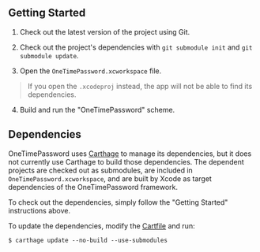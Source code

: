 ## Getting Started

1. Check out the latest version of the project using Git.

2. Check out the project's dependencies with `git submodule init` and `git submodule update`.

3. Open the `OneTimePassword.xcworkspace` file.
> If you open the `.xcodeproj` instead, the app will not be able to find its dependencies.

4. Build and run the "OneTimePassword" scheme.

## Dependencies

OneTimePassword uses [Carthage](https://github.com/Carthage/Carthage) to manage its dependencies, but it does not currently use Carthage to build those dependencies. The dependent projects are checked out as submodules, are included in `OneTimePassword.xcworkspace`, and are built by Xcode as target dependencies of the OneTimePassword framework.

To check out the dependencies, simply follow the "Getting Started" instructions above.

To update the dependencies, modify the [Cartfile](https://github.com/mattrubin/OneTimePassword/blob/master/Cartfile) and run:
```
$ carthage update --no-build --use-submodules
```
